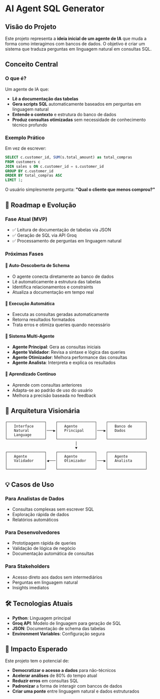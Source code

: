 # AI Agent SQL Generator

## Visão do Projeto

Este projeto representa a **ideia inicial de um agente de IA** que muda a forma como interagimos com bancos de dados. O objetivo é criar um sistema que traduza perguntas em linguagem natural em consultas SQL.

## Conceito Central

### O que é?
Um agente de IA que:
- **Lê a documentação das tabelas** 
- **Gera scripts SQL** automaticamente baseados em perguntas em linguagem natural
- **Entende o contexto** e estrutura do banco de dados
- **Produz consultas otimizadas** sem necessidade de conhecimento técnico profundo

### Exemplo Prático
Em vez de escrever:
```sql
SELECT c.customer_id, SUM(s.total_amount) as total_compras
FROM customers c
JOIN sales s ON c.customer_id = s.customer_id
GROUP BY c.customer_id
ORDER BY total_compras ASC
LIMIT 1;
```

O usuário simplesmente pergunta: **"Qual o cliente que menos comprou?"**

## 🔮 Roadmap e Evolução

### Fase Atual (MVP)
- ✅ Leitura de documentação de tabelas via JSON
- ✅ Geração de SQL via API Groq
- ✅ Processamento de perguntas em linguagem natural

### Próximas Fases

#### 🔄 **Auto-Descoberta de Schema**
- O agente conecta diretamente ao banco de dados
- Lê automaticamente a estrutura das tabelas
- Identifica relacionamentos e constraints
- Atualiza a documentação em tempo real

#### 🤖 **Execução Automática**
- Executa as consultas geradas automaticamente
- Retorna resultados formatados
- Trata erros e otimiza queries quando necessário

#### 👥 **Sistema Multi-Agente**
- **Agente Principal**: Gera as consultas iniciais
- **Agente Validador**: Revisa a sintaxe e lógica das queries
- **Agente Otimizador**: Melhora performance das consultas
- **Agente Analista**: Interpreta e explica os resultados

#### 🧠 **Aprendizado Contínuo**
- Aprende com consultas anteriores
- Adapta-se ao padrão de uso do usuário
- Melhora a precisão baseada no feedback

## 🎨 Arquitetura Visionária

```
┌─────────────────┐    ┌─────────────────┐    ┌─────────────────┐
│   Interface     │    │   Agente        │    │   Banco de      │
│   Natural       │───▶│   Principal     │───▶│   Dados         │
│   Language      │    │                 │    │                 │
└─────────────────┘    └─────────────────┘    └─────────────────┘
                                │
                                ▼
┌─────────────────┐    ┌─────────────────┐    ┌─────────────────┐
│   Agente        │    │   Agente        │    │   Agente        │
│   Validador     │◀───│   Otimizador    │───▶│   Analista      │
│                 │    │                 │    │                 │
└─────────────────┘    └─────────────────┘    └─────────────────┘
```

## 💡 Casos de Uso

### Para Analistas de Dados
- Consultas complexas sem escrever SQL
- Exploração rápida de dados
- Relatórios automáticos

### Para Desenvolvedores
- Prototipagem rápida de queries
- Validação de lógica de negócio
- Documentação automática de consultas

### Para Stakeholders
- Acesso direto aos dados sem intermediários
- Perguntas em linguagem natural
- Insights imediatos

## 🛠️ Tecnologias Atuais

- **Python**: Linguagem principal
- **Groq API**: Modelo de linguagem para geração de SQL
- **JSON**: Documentação de schema das tabelas
- **Environment Variables**: Configuração segura

## 🌟 Impacto Esperado

Este projeto tem o potencial de:
- **Democratizar o acesso a dados** para não-técnicos
- **Acelerar análises** de 80% do tempo atual
- **Reduzir erros** em consultas SQL
- **Padronizar** a forma de interagir com bancos de dados
- **Criar uma ponte** entre linguagem natural e dados estruturados
